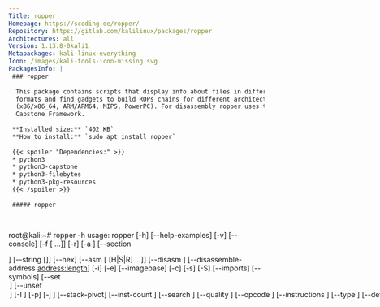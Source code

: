 ```yaml
---
Title: ropper
Homepage: https://scoding.de/ropper/
Repository: https://gitlab.com/kalilinux/packages/ropper
Architectures: all
Version: 1.13.8-0kali1
Metapackages: kali-linux-everything 
Icon: /images/kali-tools-icon-missing.svg
PackagesInfo: |
 ### ropper
 
  This package contains scripts that display info about files in different
  formats and find gadgets to build ROPs chains for different architectures
  (x86/x86_64, ARM/ARM64, MIPS, PowerPC). For disassembly ropper uses the
  Capstone Framework.
 
 **Installed size:** `402 KB`  
 **How to install:** `sudo apt install ropper`  
 
 {{< spoiler "Dependencies:" >}}
 * python3
 * python3-capstone 
 * python3-filebytes
 * python3-pkg-resources
 {{< /spoiler >}}
 
 ##### ropper
 
 
 ```
 root@kali:~# ropper -h
 usage: ropper [-h] [--help-examples] [-v] [--console] [-f <file> [<file> ...]]
               [-r] [-a <arch>] [--section <section>] [--string [<string>]]
               [--hex] [--asm [<asm> [H|S|R] ...]] [--disasm <opcode>]
               [--disassemble-address <address:length>] [-i] [-e] [--imagebase]
               [-c] [-s] [-S] [--imports] [--symbols] [--set <option>]
               [--unset <option>] [-I <imagebase>] [-p] [-j <reg>]
               [--stack-pivot] [--inst-count <n bytes>] [--search <regex>]
               [--quality <quality>] [--opcode <opcode>]
               [--instructions <instructions>] [--type <type>] [--detailed]
               [--all] [--cfg-only] [--chain <generator>] [-b <badbytes>]
               [--nocolor] [--clear-cache] [--no-load] [--analyse <quality>]
               [--semantic constraint] [--count-of-findings <count of gadgets>]
               [--single]
 
 You can use ropper to display information about binary files in different file formats
     and you can search for gadgets to build rop chains for different architectures
 
 supported filetypes:
   ELF
   PE
   Mach-O
   Raw
 
 supported architectures:
   x86 [x86]
   x86_64 [x86_64]
   MIPS [MIPS, MIPS64]
   ARM/Thumb [ARM, ARMTHUMB]
   ARM64 [ARM64]
   PowerPC [PPC, PPC64]
   SPARC [SPARC64]
 
 available rop chain generators:
   execve (execve[=<cmd>], default /bin/sh) [Linux x86, x86_64]
   mprotect  (mprotect address=0xdeadbeef size=0x10000) [Linux x86, x86_64]
   virtualprotect (virtualprotect address=0xdeadbeef) [Windows x86]
 
 options:
   -h, --help            show this help message and exit
   --help-examples       Print examples
   -v, --version         Print version
   --console             Starts interactive commandline
   -f <file> [<file> ...], --file <file> [<file> ...]
                         The file to load
   -r, --raw             Loads the file as raw file
   -a <arch>, --arch <arch>
                         The architecture of the loaded file
   --section <section>   The data of the this section should be printed
   --string [<string>]   Looks for the string <string> in all data sections
   --hex                 Prints the selected sections in a hex format
   --asm [<asm> [H|S|R] ...]
                         A string to assemble and a format of the output
                         (H=HEX, S=STRING, R=RAW, default: H)
   --disasm <opcode>     Opcode to disassemble (e.g. ffe4, 89c8c3, ...)
   --disassemble-address <address:length>
                         Disassembles instruction at address <address>
                         (0x12345678:L3). The count of instructions to
                         disassemble can be specified (0x....:L...)
   -i, --info            Shows file header [ELF/PE/Mach-O]
   -e                    Shows EntryPoint
   --imagebase           Shows ImageBase [ELF/PE/Mach-O]
   -c, --dllcharacteristics
                         Shows DllCharacteristics [PE]
   -s, --sections        Shows file sections [ELF/PE/Mach-O]
   -S, --segments        Shows file segments [ELF/Mach-O]
   --imports             Shows imports [ELF/PE]
   --symbols             Shows symbols [ELF]
   --set <option>        Sets options. Available options: aslr nx
   --unset <option>      Unsets options. Available options: aslr nx
   -I <imagebase>        Uses this imagebase for gadgets
   -p, --ppr             Searches for 'pop reg; pop reg; ret' instructions
                         [only x86/x86_64]
   -j <reg>, --jmp <reg>
                         Searches for 'jmp reg' instructions (-j reg[,reg...])
                         [only x86/x86_64]
   --stack-pivot         Prints all stack pivot gadgets
   --inst-count <n bytes>
                         Specifies the max count of instructions in a gadget
                         (default: 6)
   --search <regex>      Searches for gadgets
   --quality <quality>   The quality for gadgets which are found by search (1 =
                         best)
   --opcode <opcode>     Searches for opcodes (e.g. ffe4 or ffe? or ff??)
   --instructions <instructions>
                         Searches for instructions (e.g. "jmp esp", "pop eax;
                         ret")
   --type <type>         Sets the type of gadgets [rop, jop, sys, all]
                         (default: all)
   --detailed            Prints gadgets more detailed
   --all                 Does not remove duplicate gadgets
   --cfg-only            Filters out gadgets which fail the Microsoft CFG
                         check. Only for PE files which are compiled with CFG
                         check enabled (check DllCharachteristics) [PE]
   --chain <generator>   Generates a ropchain [generator parameter=value[
                         parameter=value]]
   -b <badbytes>, --badbytes <badbytes>
                         Set bytes which should not contains in gadgets
   --nocolor             Disables colored output
   --clear-cache         Clears the cache
   --no-load             Don't load the gadgets automatically when start the
                         console (--console)
   --analyse <quality>   just used for the implementation of semantic search
   --semantic constraint
                         semantic search for gadgets
   --count-of-findings <count of gadgets>
                         Max count of gadgets which will be printed with
                         semantic search (0 = undefined, default: 5)
   --single              No multiple processes are used for gadget scanning
 ```
 
 - - -
 
---
```

{{% hidden-comment "<!--Do not edit anything above this line-->" %}}
